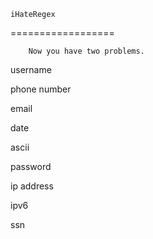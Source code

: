 
    iHateRegex
  
==================


        Now you have two problems.
      

username

phone number

email

date

ascii

password

ip address

ipv6

ssn


